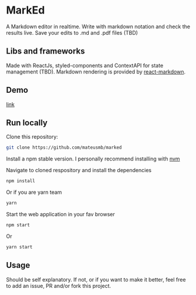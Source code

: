 # MarkEd

A Markdown editor in realtime. Write with markdown notation and check the results live. Save your edits to .md and .pdf files (TBD)


## Libs and frameworks

Made with ReactJs, styled-components and ContextAPI for state management (TBD). Markdown rendering is provided by [react-markdown](https://github.com/remarkjs/react-markdown).

## Demo

[link](link)

## Run locally

Clone this repository:

```bash
git clone https://github.com/mateusmb/marked
```

Install a npm stable version. I personally recommend installing with [nvm](https://github.com/nvm-sh/nvm)

Navigate to cloned respository and install the dependencies

```bash
npm install
```

Or if you are yarn team

```bash
yarn
```

Start the web application in your fav browser

```bash
npm start
```

Or

```bash
yarn start
```

## Usage

Should be self explanatory. If not, or if you want to make it better, feel free to add an issue, PR and/or fork this project.
